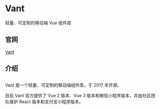 # Vant

轻量、可定制的移动端 Vue 组件库

## 官网

[Vant](https://vant-contrib.gitee.io/vant/#/zh-CN)

## 介绍
## 
Vant 是一个轻量、可定制的移动端组件库，于 2017 年开源。

目前 Vant 官方提供了 Vue 2 版本、Vue 3 版本和微信小程序版本，并由社区团队维护 React 版本和支付宝小程序版本。